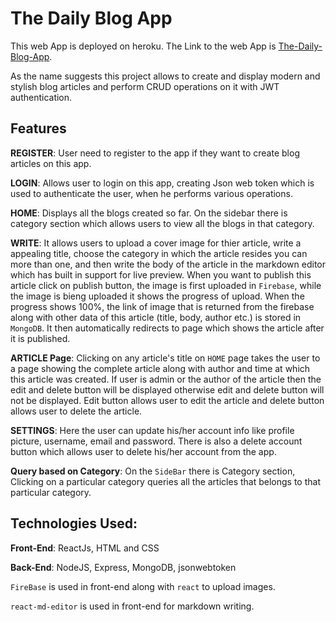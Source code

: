 # The Daily Blog App

This web App is deployed on heroku. The Link to the web App is [The-Daily-Blog-App](https://the-daily-blog-app.herokuapp.com/).


As the name suggests this project allows to create and display modern and stylish blog articles and perform CRUD operations on it with JWT authentication.

## Features

**REGISTER**: User need to register to the app if they want to create blog articles on this app.

**LOGIN**: Allows user to login on this app, creating Json web token which is used to authenticate the user, when he performs various operations.

**HOME**: Displays all the blogs created so far. On the sidebar there is category section which allows users to view all the blogs in that category.

**WRITE**: It allows users to upload a cover image for thier article, write a appealing title, choose the category in which the article resides you can more than one, and then write the body of the article in the markdown editor which has built in support for live preview. When you want to publish this article click on publish button, the image is first uploaded in `Firebase`, while the image is bieng uploaded it shows the progress of upload. When the progress shows 100%, the link of image that is returned from the firebase along with other data of this article (title, body, author etc.) is stored in `MongoDB`. It then automatically redirects to page which shows the article after it is published.

**ARTICLE Page**: Clicking on any article's title on `HOME` page takes the user to a page showing the complete article along with author and time at which this article was created. If user is admin or the author of the article then the edit and delete button will be displayed otherwise edit and delete button will not be displayed. Edit button allows user to edit the article and delete button allows user to delete the article.

**SETTINGS**: Here the user can update his/her account info like profile picture, username, email and password. There is also a delete account button which allows user to delete his/her account from the app.

**Query based on Category**: On the `SideBar` there is Category section, Clicking on a particular category queries all the articles that belongs to that particular category.

## Technologies Used:

**Front-End**: ReactJs, HTML and CSS

**Back-End**: NodeJS, Express, MongoDB, jsonwebtoken

`FireBase` is used in front-end along with `react` to upload images.

`react-md-editor` is used in front-end for markdown writing. 